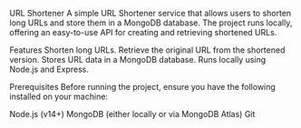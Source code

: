 
URL Shortener
A simple URL Shortener service that allows users to shorten long URLs and store them in a MongoDB database. The project runs locally, offering an easy-to-use API for creating and retrieving shortened URLs.

Features
Shorten long URLs.
Retrieve the original URL from the shortened version.
Stores URL data in a MongoDB database.
Runs locally using Node.js and Express.

Prerequisites
Before running the project, ensure you have the following installed on your machine:

Node.js (v14+)
MongoDB (either locally or via MongoDB Atlas)
Git
